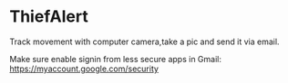 # ThiefAlert
Track movement with computer camera,take a pic and send it  via  email.

Make sure enable signin from less secure apps in Gmail:
https://myaccount.google.com/security

